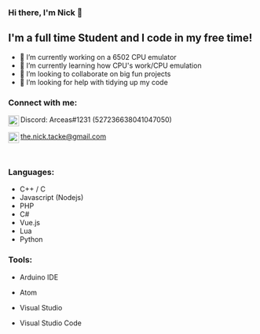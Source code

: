 ### Hi there, I'm Nick 👋

## I'm a full time Student and I code in my free time!
- 🔭 I’m currently working on a 6502 CPU emulator
- 🌱 I’m currently learning how CPU's work/CPU emulation
- 👯 I’m looking to collaborate on big fun projects
- 🤔 I’m looking for help with tidying up my code

### Connect with me:

<img align="left" alt="Arceas | Discord" width="22px" src="https://cdn.jsdelivr.net/npm/simple-icons@4.19.0/icons/discord.svg" />Discord: Arceas#1231 (527236638041047050)
<br />
<br />
<img align="left" alt="Arceas | Discord" width="22px" src="https://cdn.jsdelivr.net/npm/simple-icons@4.19.0/icons/gmail.svg" />the.nick.tacke@gmail.com

<br />

### Languages:
- C++ / C
- Javascript (Nodejs)
- PHP
- C#
- Vue.js
- Lua
- Python

### Tools:
- Arduino IDE
- Atom

- Visual Studio
- Visual Studio Code

